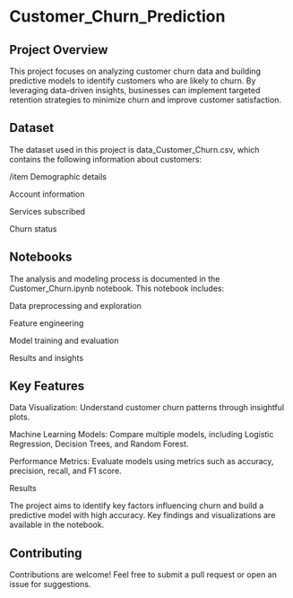 # Customer_Churn_Prediction
## Project Overview

This project focuses on analyzing customer churn data and building predictive models to identify customers who are likely to churn. By leveraging data-driven insights, businesses can implement targeted retention strategies to minimize churn and improve customer satisfaction.

## Dataset

The dataset used in this project is data_Customer_Churn.csv, which contains the following information about customers:

/item Demographic details

Account information

Services subscribed

Churn status

## Notebooks

The analysis and modeling process is documented in the Customer_Churn.ipynb notebook. This notebook includes:

Data preprocessing and exploration

Feature engineering

Model training and evaluation

Results and insights

## Key Features

Data Visualization: Understand customer churn patterns through insightful plots.

Machine Learning Models: Compare multiple models, including Logistic Regression, Decision Trees, and Random Forest.

Performance Metrics: Evaluate models using metrics such as accuracy, precision, recall, and F1 score.

Results

The project aims to identify key factors influencing churn and build a predictive model with high accuracy. Key findings and visualizations are available in the notebook.

## Contributing

Contributions are welcome! Feel free to submit a pull request or open an issue for suggestions.
